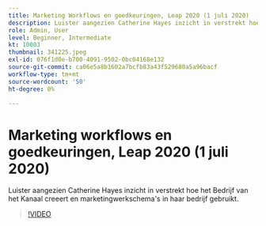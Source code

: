 ```yaml
---
title: Marketing Workflows en goedkeuringen, Leap 2020 (1 juli 2020)
description: Luister aangezien Catherine Hayes inzicht in verstrekt hoe het Bedrijf van het Kanaal creeert en marketingwerkschema's in haar bedrijf gebruikt.
role: Admin, User
level: Beginner, Intermediate
kt: 10003
thumbnail: 341225.jpeg
exl-id: 076f1d0e-b700-4091-9502-0bc04168e132
source-git-commit: ca06e5a8b1602a7bcfb83a43f529680a5a96bacf
workflow-type: tm+mt
source-wordcount: '50'
ht-degree: 0%

---
```


# Marketing workflows en goedkeuringen, Leap 2020 (1 juli 2020)

Luister aangezien Catherine Hayes inzicht in verstrekt hoe het Bedrijf van het Kanaal creeert en marketingwerkschema&#39;s in haar bedrijf gebruikt.

>[!VIDEO](https://video.tv.adobe.com/v/341225/?quality=12&learn=on)
